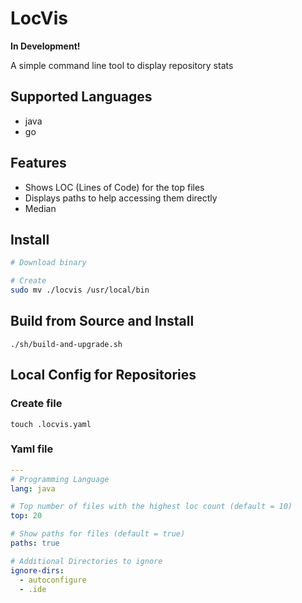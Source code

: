 # LocVis
**In Development!**

A simple command line tool to display repository stats

## Supported Languages
- java
- go

## Features
- Shows LOC (Lines of Code) for the top files
- Displays paths to help accessing them directly
- Median

## Install
```sh
# Download binary

# Create
sudo mv ./locvis /usr/local/bin
```

## Build from Source and Install
    ./sh/build-and-upgrade.sh

## Local Config for Repositories
### Create file
    touch .locvis.yaml
### Yaml file
```yaml
---
# Programming Language
lang: java

# Top number of files with the highest loc count (default = 10)
top: 20

# Show paths for files (default = true)
paths: true

# Additional Directories to ignore
ignore-dirs:
  - autoconfigure
  - .ide
```
